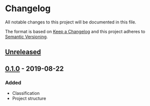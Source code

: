 # Changelog
All notable changes to this project will be documented in this file.

The format is based on [Keep a Changelog](https://keepachangelog.com/en/1.0.0/)
and this project adheres to [Semantic Versioning](https://semver.org/spec/v2.0.0.html).

## [Unreleased]

## [0.1.0] - 2019-08-22
### Added
- Classification
- Project structure

[Unreleased]: https://github.com/adshares/adclassify/compare/v0.1.0...HEAD
[0.1.0]: https://github.com/adshares/adpanel/releases/tag/v0.1.0
